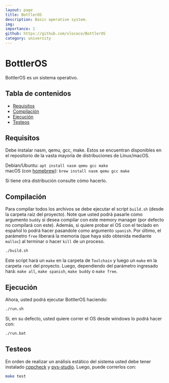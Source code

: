 ```yaml
---
layout: page
title: BottlerOS
description: Basic operative system.
img:
importance: 1
github: https://github.com/slococo/BottlerOS
category: university
---
```


# BottlerOS

BottlerOS es un sistema operativo.

## Tabla de contenidos
* [Requisitos](#requisitos)
* [Compilación](#compilación)
* [Ejecución](#ejecución)
* [Testeos](#tests)

## Requisitos <a name="requisitos"></a>

Debe instalar nasm, qemu, gcc, make. Estos se encuentran disponibles en el repositorio de la vasta mayoría de distribuciones de Linux/macOS.

Debian/Ubuntu: `apt install nasm qemu gcc make`\
macOS (con [homebrew](https://brew.sh/)): `brew install nasm qemu gcc make`

Si tiene otra distribución consulte cómo hacerlo.

## Compilación <a name="compilación"></a>

Para compilar todos los archivos se debe ejecutar el script `build.sh` (desde la carpeta raíz del proyecto). Note que usted podrá pasarle como argumento `buddy` si desea compilar con este memory manager (por defecto no compilará con este). Además, si quiere probar el OS con el teclado en español lo podrá hacer pasandole como argumento `spanish`. Por último, el parámetro `free` liberará la memoria (que haya sido obtenida mediante `malloc`) al terminar o hacer `kill` de un proceso.   

```bash
./build.sh
```

Este script hará un `make` en la carpeta de `Toolchain` y luego un `make` en la carpeta `root` del proyecto. Luego, dependiendo del parámetro ingresado hará: `make all`, `make spanish`, `make buddy` o `make free`.

## Ejecución <a name="ejecución"></a>

Ahora, usted podrá ejecutar BottlerOS haciendo:

```bash
./run.sh
```

Si, en su defecto, usted quiere correr el OS desde windows lo podrá hacer con:

```bash
./run.bat
```

## Testeos <a name="tests"></a>

En orden de realizar un análisis estático del sistema usted debe tener instalado [cppcheck](http://cppcheck.net/) y [pvs-studio](https://pvs-studio.com/). Luego, puede correrlos con:

```bash
make test
```